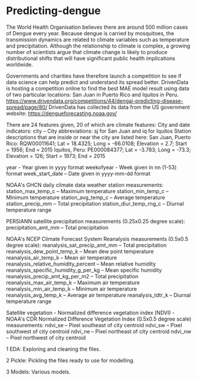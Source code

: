 # Predicting-dengue
The World Health Organisation believes there are around 500 million cases of Dengue every year. Because dengue is carried by mosquitoes, the transmission dynamics are related to climate variables such as temperature and precipitation. Although the relationship to climate is complex, a growing number of scientists argue that climate change is likely to produce distributional shifts that will have significant public health implications worldwide. 

Governments and charities have therefore launch a competition to see if data science can help predict and understand its spread better. 
DrivenData is hosting a competition online to find the best MAE model result using data of two particular locations: San Juan in Puerto Rico and Iquitos in Peru.
https://www.drivendata.org/competitions/44/dengai-predicting-disease-spread/page/80/
DrivenData has collected its data from the US government website: https://dengueforecasting.noaa.gov/

There are 24 features given, 20 of which are climate features:
City and date indicators: 
city – City abbreviations: sj for San Juan and iq for Iquitos 
Station descriptions that are inside or near the city are listed here:
San Juan, Puerto Rico: RQW00011641; Lat = 18.4325; Long = -66.0108;
Elevation = 2.7; Start = 1956; End = 2015
Iquitos, Peru: PE000084377; Lat = -3.783; Long = -73.3; Elevation = 126; Start =
1973; End = 2015

year - Year given in yyyy format
weekofyear - Week given in nn (1-53) format
week_start_date – Date given in yyyy-mm-dd format

NOAA's GHCN daily climate data weather station measurements: 
station_max_temp_c – Maximum temperature 
station_min_temp_c – Minimum temperature 
station_avg_temp_c – Average temperature 
station_precip_mm – Total precipitation 
station_diur_temp_rng_c – Diurnal temperature range

PERSIANN satellite precipitation measurements (0.25x0.25 degree scale): 
precipitation_amt_mm – Total precipitation

NOAA's NCEP Climate Forecast System Reanalysis measurements (0.5x0.5 degree scale): 
reanalysis_sat_precip_amt_mm – Total precipitation 
reanalysis_dew_point_temp_k – Mean dew point temperature 
reanalysis_air_temp_k – Mean air temperature 
reanalysis_relative_humidity_percent – Mean relative humidity 
reanalysis_specific_humidity_g_per_kg – Mean specific humidity 
reanalysis_precip_amt_kg_per_m2 – Total precipitation 
reanalysis_max_air_temp_k – Maximum air temperature 
reanalysis_min_air_temp_k – Minimum air temperature 
reanalysis_avg_temp_k – Average air temperature 
reanalysis_tdtr_k – Diurnal temperature range

Satellite vegetation - Normalized difference vegetation index (NDVI) - NOAA's CDR Normalized Difference Vegetation Index (0.5x0.5 degree scale) measurements: 
ndvi_se – Pixel southeast of city centroid 
ndvi_sw – Pixel southwest of city centroid 
ndvi_ne – Pixel northeast of city centroid 
ndvi_nw – Pixel northwest of city centroid


1 EDA: Exploring and cleaning the files.

2 Pickle: Pickling the files ready to use for modelling.

3 Models: Various models.

